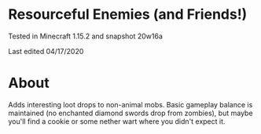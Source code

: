 # Resourceful Enemies (and Friends!)

Tested in Minecraft 1.15.2 and snapshot 20w16a

Last edited 04/17/2020

# About

Adds interesting loot drops to non-animal mobs.  Basic gameplay balance is maintained (no enchanted diamond swords drop from zombies), but maybe you'll find a cookie or some nether wart where you didn't expect it.
